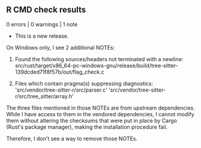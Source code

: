 ## R CMD check results

0 errors | 0 warnings | 1 note

* This is a new release.

On Windows only, I see 2 additional NOTEs:

1. Found the following sources/headers not terminated with a newline:
   src/rust/target/x86_64-pc-windows-gnu/release/build/tree-sitter-139dcded71f8f57b/out/flag_check.c
   
2. Files which contain pragma(s) suppressing diagnostics:
  'src/vendor/tree-sitter-r/src/parser.c'
  'src/vendor/tree-sitter-r/src/tree_sitter/array.h'
  
The three files mentioned in those NOTEs are from upstream dependencies. While
I have access to them in the vendored dependencies, I cannot modify them without
altering the checksums that were put in place by Cargo (Rust's package manager),
making the installation procedure fail.
  
Therefore, I don't see a way to remove those NOTEs.
